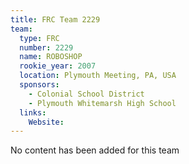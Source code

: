 ```yaml
---
title: FRC Team 2229
team:
  type: FRC
  number: 2229
  name: ROBOSHOP
  rookie_year: 2007
  location: Plymouth Meeting, PA, USA
  sponsors:
    - Colonial School District
    - Plymouth Whitemarsh High School
  links:
    Website: 
---
```

No content has been added for this team